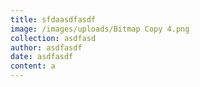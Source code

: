 ```yaml
---
title: sfdaasdfasdf
image: /images/uploads/Bitmap Copy 4.png
collection: asdfasd
author: asdfasdf
date: asdfasdf
content: a
---
```


